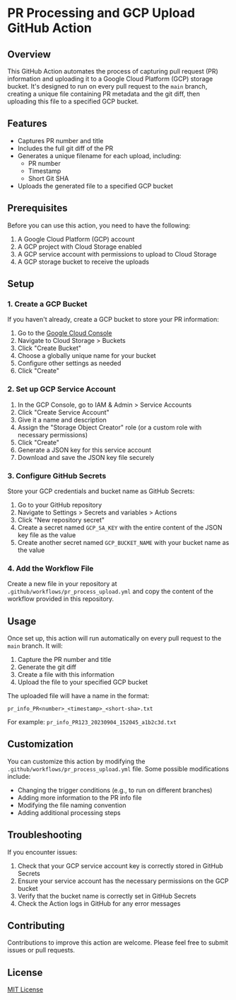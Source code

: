 # PR Processing and GCP Upload GitHub Action

## Overview

This GitHub Action automates the process of capturing pull request (PR) information and uploading it to a Google Cloud Platform (GCP) storage bucket. It's designed to run on every pull request to the `main` branch, creating a unique file containing PR metadata and the git diff, then uploading this file to a specified GCP bucket.

## Features

- Captures PR number and title
- Includes the full git diff of the PR
- Generates a unique filename for each upload, including:
  - PR number
  - Timestamp
  - Short Git SHA
- Uploads the generated file to a specified GCP bucket

## Prerequisites

Before you can use this action, you need to have the following:

1. A Google Cloud Platform (GCP) account
2. A GCP project with Cloud Storage enabled
3. A GCP service account with permissions to upload to Cloud Storage
4. A GCP storage bucket to receive the uploads

## Setup

### 1. Create a GCP Bucket

If you haven't already, create a GCP bucket to store your PR information:

1. Go to the [Google Cloud Console](https://console.cloud.google.com/)
2. Navigate to Cloud Storage > Buckets
3. Click "Create Bucket"
4. Choose a globally unique name for your bucket
5. Configure other settings as needed
6. Click "Create"

### 2. Set up GCP Service Account

1. In the GCP Console, go to IAM & Admin > Service Accounts
2. Click "Create Service Account"
3. Give it a name and description
4. Assign the "Storage Object Creator" role (or a custom role with necessary permissions)
5. Click "Create"
6. Generate a JSON key for this service account
7. Download and save the JSON key file securely

### 3. Configure GitHub Secrets

Store your GCP credentials and bucket name as GitHub Secrets:

1. Go to your GitHub repository
2. Navigate to Settings > Secrets and variables > Actions
3. Click "New repository secret"
4. Create a secret named `GCP_SA_KEY` with the entire content of the JSON key file as the value
5. Create another secret named `GCP_BUCKET_NAME` with your bucket name as the value

### 4. Add the Workflow File

Create a new file in your repository at `.github/workflows/pr_process_upload.yml` and copy the content of the workflow provided in this repository.

## Usage

Once set up, this action will run automatically on every pull request to the `main` branch. It will:

1. Capture the PR number and title
2. Generate the git diff
3. Create a file with this information
4. Upload the file to your specified GCP bucket

The uploaded file will have a name in the format:

```
pr_info_PR<number>_<timestamp>_<short-sha>.txt
```

For example: `pr_info_PR123_20230904_152045_a1b2c3d.txt`

## Customization

You can customize this action by modifying the `.github/workflows/pr_process_upload.yml` file. Some possible modifications include:

- Changing the trigger conditions (e.g., to run on different branches)
- Adding more information to the PR info file
- Modifying the file naming convention
- Adding additional processing steps

## Troubleshooting

If you encounter issues:

1. Check that your GCP service account key is correctly stored in GitHub Secrets
2. Ensure your service account has the necessary permissions on the GCP bucket
3. Verify that the bucket name is correctly set in GitHub Secrets
4. Check the Action logs in GitHub for any error messages

## Contributing

Contributions to improve this action are welcome. Please feel free to submit issues or pull requests.

## License

[MIT License](LICENSE)